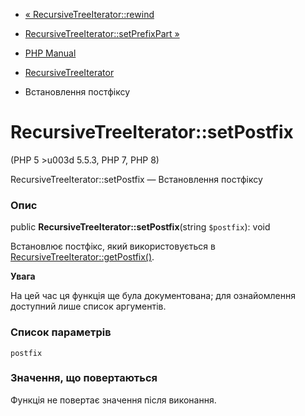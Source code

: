 - [« RecursiveTreeIterator::rewind](recursivetreeiterator.rewind.md)
- [RecursiveTreeIterator::setPrefixPart
»](recursivetreeiterator.setprefixpart.md)

- [PHP Manual](index.md)
- [RecursiveTreeIterator](class.recursivetreeiterator.md)
- Встановлення постфіксу

# RecursiveTreeIterator::setPostfix

(PHP 5 \>u003d 5.5.3, PHP 7, PHP 8)

RecursiveTreeIterator::setPostfix — Встановлення постфіксу

### Опис

public **RecursiveTreeIterator::setPostfix**(string `$postfix`): void

Встановлює постфікс, який використовується в
[RecursiveTreeIterator::getPostfix()](recursivetreeiterator.getpostfix.md).

**Увага**

На цей час ця функція ще була документована; для
ознайомлення доступний лише список аргументів.

### Список параметрів

`postfix`

### Значення, що повертаються

Функція не повертає значення після виконання.
